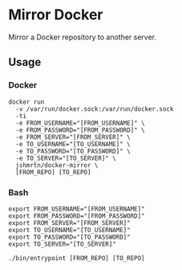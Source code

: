 # Mirror Docker

Mirror a Docker repository to another server.

## Usage

### Docker

```
docker run
  -v /var/run/docker.sock:/var/run/docker.sock
  -ti
  -e FROM_USERNAME="[FROM_USERNAME]" \
  -e FROM_PASSWORD="[FROM_PASSWORD]" \
  -e FROM_SERVER="[FROM_SERVER]" \
  -e TO_USERNAME="[TO_USERNAME]" \
  -e TO_PASSWORD="[TO_PASSWORD]" \
  -e TO_SERVER="[TO_SERVER]" \
  jshmrtn/docker-mirror \
  [FROM_REPO] [TO_REPO]
```

### Bash

```
export FROM_USERNAME="[FROM_USERNAME]"
export FROM_PASSWORD="[FROM_PASSWORD]"
export FROM_SERVER="[FROM_SERVER]"
export TO_USERNAME="[TO_USERNAME]"
export TO_PASSWORD="[TO_PASSWORD]"
export TO_SERVER="[TO_SERVER]"

./bin/entrypoint [FROM_REPO] [TO_REPO]
```
